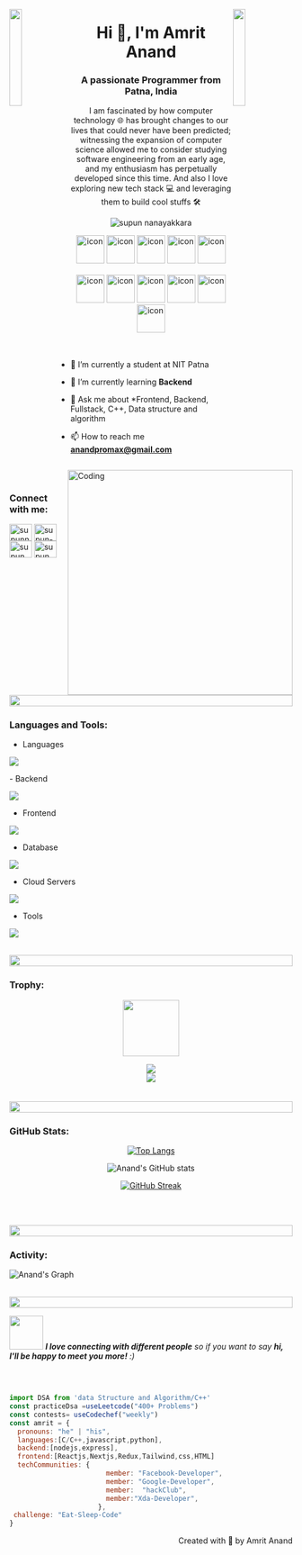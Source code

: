 
<img align="left" src="https://user-images.githubusercontent.com/65187002/144930161-2f783401-8d27-4fdf-a2f7-cc0ba32f1f1f.gif" width="21%" style="display:inline;"><img align="right" src="https://user-images.githubusercontent.com/65187002/144930161-2f783401-8d27-4fdf-a2f7-cc0ba32f1f1f.gif" width="21%" style="display:inline;">

<h1 align="center">Hi 👋, I'm Amrit Anand</h1>
<h3 align="center">A passionate Programmer from Patna, India</h3>
<p align="center">I am fascinated by how computer technology 🌐 has brought changes to our lives that could never have been predicted; witnessing the expansion of computer science allowed me to consider studying software engineering from an early age, and my enthusiasm has perpetually developed since this time. And also I love exploring new tech stack 💻 and leveraging them to build cool stuffs 🛠️</p>
<p align="center"> 
 <img src="https://komarev.com/ghpvc/?username=hacanand&label=Profile%20views&color=0e75b6&style=flat" alt="supun nanayakkara" /> 
<!--  <img src="https://img.shields.io/badge/Languages-Python | Java | PHP | Typescript | Node | React -green.svg" alt="supun nanayakkara's languages" /> -->
<!--  <img alt="Profile followers" src="https://img.shields.io/github/followers/supuna97"> -->
</p>
<div align="center">
  <img src="https://techstack-generator.vercel.app/python-icon.svg" alt="icon" width="50" height="50" />
  <img src="https://techstack-generator.vercel.app/ts-icon.svg" alt="icon" width="50" height="50" />
  <img src="https://techstack-generator.vercel.app/js-icon.svg" alt="icon"width="50" height="50" />
  <img src="https://techstack-generator.vercel.app/react-icon.svg" alt="icon" width="50" height="50" />
 <img src="https://techstack-generator.vercel.app/mysql-icon.svg" alt="icon" width="50" height="50" />
</div>

<br>

<div align="center">
  <img src="https://techstack-generator.vercel.app/docker-icon.svg" alt="icon" width="50" height="50" />
  <img src="https://techstack-generator.vercel.app/aws-icon.svg" alt="icon" width="50" height="50" />
  <img src="https://techstack-generator.vercel.app/github-icon.svg" alt="icon" width="50" height="50" />
  <img src="https://techstack-generator.vercel.app/prettier-icon.svg" alt="icon" width="50" height="50" />
  <img src="https://techstack-generator.vercel.app/restapi-icon.svg" alt="icon" width="50" height="50" />
  <img src="https://techstack-generator.vercel.app/graphql-icon.svg" alt="icon" width="50" height="50" />
</div>

<img align="right" alt="Coding" width="400" src="https://user-images.githubusercontent.com/74038190/229223263-cf2e4b07-2615-4f87-9c38-e37600f8381a.gif">
<br><br>

- 🔭 I’m currently a student at NIT Patna

- 🌱 I’m currently learning **Backend**

<!-- - 👨‍💻 All of my projects are available at [supun's workspace](http://supun.traditionalme.life)-->

- 💬 Ask me about *Frontend, Backend, Fullstack, C++, Data structure and algorithm

- 📫 How to reach me **anandpromax@gmail.com**

 
 

<br>
<h3 align="left">Connect with me:</h3>
<p align="left">
<a href="https://www.linkedin.com/in/amrit-anand-869197175" target="blank"><img align="center" src="https://raw.githubusercontent.com/rahuldkjain/github-profile-readme-generator/master/src/images/icons/Social/linked-in-alt.svg" alt="supunnanayakkara" height="30" width="40" /></a>
<a href="https://stackoverflow.com/users/22782447/hacanand" target="blank"><img align="center" src="https://raw.githubusercontent.com/rahuldkjain/github-profile-readme-generator/master/src/images/icons/Social/stack-overflow.svg" alt="supun-nanayakkara" height="30" width="40" /></a>
<a href="https://fb.com/amritanand.anand.1" target="blank"><img align="center" src="https://raw.githubusercontent.com/rahuldkjain/github-profile-readme-generator/master/src/images/icons/Social/facebook.svg" alt="supun.nanayakkaraii" height="30" width="40" /></a>
<a href="https://instagram.com/be.amrit" target="blank"><img align="center" src="https://raw.githubusercontent.com/rahuldkjain/github-profile-readme-generator/master/src/images/icons/Social/instagram.svg" alt="supun___lk" height="30" width="40" /></a>
</p>
<br>

<img src="https://i.imgur.com/dBaSKWF.gif" height="20" width="100%">

<h3 align="left">Languages and Tools:</h3>

- Languages
<p align="left">
  <a href="https://skillicons.dev">
    <img src="https://skillicons.dev/icons?i=c,cpp,python,javascript,ts" />
  </a>
</p>
<!-- - AI/LLM/Data Eng
<p align="left">
  <a href="https://skillicons.dev">
    <img src="https://skillicons.dev/icons?i=chat-gpt,claude,airflow" />
  </a>
</p> -->
- Backend
<p align="left">
  <a href="https://skillicons.dev">
    <img src="https://skillicons.dev/icons?i=nodejs,express,py,fastapi," />
  </a>
</p>

- Frontend
<p align="left">
  <a href="https://skillicons.dev">
    <img src="https://skillicons.dev/icons?i=ts,js,react,nextjs,redux,tailwind,materialui,css,html,sass,svg" />
  </a>
</p>

- Database
<p align="left">
  <a href="https://skillicons.dev">
    <img src="https://skillicons.dev/icons?i=mongodb,mysql,postgresql,redis,cassandra" />
  </a>
</p>

- Cloud Servers
<p align="left">
  <a href="https://skillicons.dev">
    <img src="https://skillicons.dev/icons?i=azure,aws,gcp,firebase,cloudflare,vercel" />
  </a>
</p>

- Tools
<p align="left">
  <a href="https://skillicons.dev">
    <img src="https://skillicons.dev/icons?i=git,github,docker,figma,xd,vscode,postman,linux,matlab,photoshop," />
  </a>
</p>

<br/>

<img src="https://i.imgur.com/dBaSKWF.gif" height="20" width="100%">

<h3 align="left">Trophy:</h3>

<p align="center">
<img src="https://media.tenor.com/0ENB5HuTH0gAAAAi/trophy-beker.gif"  width="100px" height="100px"></p>
  
<div align="center">
<img src="https://github-profile-trophy.vercel.app/?username=hacanand&theme=dracula&no-bg=true&no-frame=true&row=1&column=4&title=MultiLanguage,Commits,PullRequest,Reviews">
 </div>

<div align="center">
<img src="https://github-profile-trophy.vercel.app/?username=hacanand&theme=dracula&no-bg=true&no-frame=true&row=1&column=4&title=Repositories,Organizations,Stars,Followers">
 </div>
 <br><br>

<img src="https://i.imgur.com/dBaSKWF.gif" height="20" width="100%">



<h3 align="left">GitHub Stats:</h3>
<div align="center">

[![Top Langs](https://github-readme-stats.vercel.app/api/top-langs/?username=hacanand&layout=donut&theme=dracula)](https://github.com/hacanand/github-readme-stats)
</div>

<div align="center">
 
![Anand's GitHub stats](https://github-readme-stats.vercel.app/api?username=hacanand&show=reviews,discussions_started,discussions_answered,prs_merged,prs_merged_percentage&theme=dracula)

[![GitHub Streak](https://streak-stats.demolab.com/?user=hacanand&theme=dracula)](https://git.io/streak-stats)

</div>

<br><br>

<img src="https://i.imgur.com/dBaSKWF.gif" height="20" width="100%">

<h3 align="left">Activity:</h3>

![Anand's Graph](https://github-readme-activity-graph.vercel.app/graph?username=hacanand&custom_title=Anand%27s%20GitHub%20Activity%20Graph&bg_color=00FFFFF&color=7F3FBF&line=7F3FBF&point=7F3FBF&area_color=FFFFFF&title_color=FFFFFF&area=true&hide_border=true)
<br><br>

<img src="https://i.imgur.com/dBaSKWF.gif" height="20" width="100%">

<img src="https://media.giphy.com/media/LnQjpWaON8nhr21vNW/giphy.gif" width="60"> <em><b>I love connecting with different people</b> so if you want to say <b>hi, I'll be happy to meet you more!</b> :)</em>

<br>

```javascript

import DSA from 'data Structure and Algorithm/C++'
const practiceDsa =useLeetcode("400+ Problems")
const contests= useCodechef("weekly")
const amrit = {
  pronouns: "he" | "his",
  languages:[C/C++,javascript,python],
  backend:[nodejs,express],
  frontend:[Reactjs,Nextjs,Redux,Tailwind,css,HTML]
  techCommunities: {
                        member: "Facebook-Developer",
                        member: "Google-Developer",
                        member:  "hackClub",
                        member:"Xda-Developer",
                      },
 challenge: "Eat-Sleep-Code"
}
```
<p align="right" > Created with 🧡 by Amrit Anand</p>
